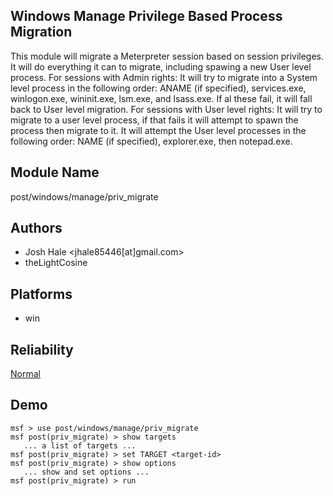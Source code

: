## Windows Manage Privilege Based Process Migration 

This module will migrate a Meterpreter session based on 
session privileges. It will do everything it can to migrate, 
including spawing a new User level process. For sessions 
with Admin rights: It will try to migrate into a System 
level process in the following order: ANAME (if specified), 
services.exe, winlogon.exe, wininit.exe, lsm.exe, and 
lsass.exe. If al these fail, it will fall back to User level 
migration. For sessions with User level rights: It will try 
to migrate to a user level process, if that fails it will 
attempt to spawn the process then migrate to it. It will 
attempt the User level processes in the following order: 
NAME (if specified), explorer.exe, then notepad.exe.


## Module Name
post/windows/manage/priv_migrate

## Authors
* Josh Hale <jhale85446[at]gmail.com>
* theLightCosine





## Platforms
* win

## Reliability
[Normal](https://github.com/rapid7/metasploit-framework/wiki/Exploit-Ranking)

## Demo

```
msf > use post/windows/manage/priv_migrate
msf post(priv_migrate) > show targets
   ... a list of targets ...
msf post(priv_migrate) > set TARGET <target-id>
msf post(priv_migrate) > show options
   ... show and set options ...
msf post(priv_migrate) > run
```
    
    